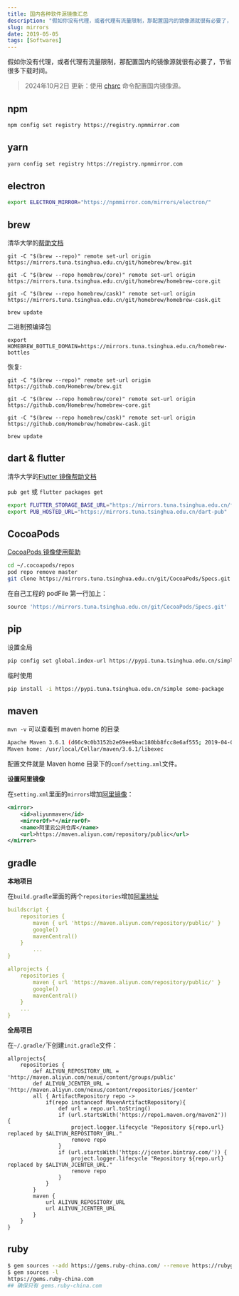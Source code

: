 ```yaml
---
title: 国内各种软件源镜像汇总
description: "假如你没有代理，或者代理有流量限制，那配置国内的镜像源就很有必要了，节省很多下载时间。"
slug: mirrors
date: 2019-05-05
tags: [Softwares]
---
```


假如你没有代理，或者代理有流量限制，那配置国内的镜像源就很有必要了，节省很多下载时间。

> 2024年10月2日 更新：使用 [chsrc](https://github.com/RubyMetric/chsrc) 命令配置国内镜像源。

<!-- truncate -->

## npm

```bash
npm config set registry https://registry.npmmirror.com
```

## yarn

```bash
yarn config set registry https://registry.npmmirror.com
```

## electron

```bash
export ELECTRON_MIRROR="https://npmmirror.com/mirrors/electron/"
```

## brew

清华大学的[帮助文档](https://mirrors.tuna.tsinghua.edu.cn/help/homebrew/)

```
git -C "$(brew --repo)" remote set-url origin https://mirrors.tuna.tsinghua.edu.cn/git/homebrew/brew.git

git -C "$(brew --repo homebrew/core)" remote set-url origin https://mirrors.tuna.tsinghua.edu.cn/git/homebrew/homebrew-core.git

git -C "$(brew --repo homebrew/cask)" remote set-url origin https://mirrors.tuna.tsinghua.edu.cn/git/homebrew/homebrew-cask.git

brew update
```

二进制预编译包

```
export HOMEBREW_BOTTLE_DOMAIN=https://mirrors.tuna.tsinghua.edu.cn/homebrew-bottles
```

恢复:

```
git -C "$(brew --repo)" remote set-url origin https://github.com/Homebrew/brew.git

git -C "$(brew --repo homebrew/core)" remote set-url origin https://github.com/Homebrew/homebrew-core.git

git -C "$(brew --repo homebrew/cask)" remote set-url origin https://github.com/Homebrew/homebrew-cask.git

brew update
```

## dart & flutter

清华大学的[Flutter 镜像帮助文档](https://mirrors.tuna.tsinghua.edu.cn/help/flutter/)

`pub get` 或 `flutter packages get`

```bash
export FLUTTER_STORAGE_BASE_URL="https://mirrors.tuna.tsinghua.edu.cn/flutter"
export PUB_HOSTED_URL="https://mirrors.tuna.tsinghua.edu.cn/dart-pub"
```

## CocoaPods

[CocoaPods 镜像使用帮助](https://mirrors.tuna.tsinghua.edu.cn/help/CocoaPods/)

```bash
cd ~/.cocoapods/repos
pod repo remove master
git clone https://mirrors.tuna.tsinghua.edu.cn/git/CocoaPods/Specs.git master
```

在自己工程的 podFile 第一行加上：

```ruby
source 'https://mirrors.tuna.tsinghua.edu.cn/git/CocoaPods/Specs.git'
```

## pip

设置全局

```bash
pip config set global.index-url https://pypi.tuna.tsinghua.edu.cn/simple
```

临时使用

```bash
pip install -i https://pypi.tuna.tsinghua.edu.cn/simple some-package
```

## maven

`mvn -v` 可以查看到 maven home 的目录

```bash
Apache Maven 3.6.1 (d66c9c0b3152b2e69ee9bac180bb8fcc8e6af555; 2019-04-05T03:00:29+08:00)
Maven home: /usr/local/Cellar/maven/3.6.1/libexec
```

配置文件就是 Maven home 目录下的`conf/setting.xml`文件。

**设置阿里镜像**

在`setting.xml`里面的`mirrors`增加[阿里镜像](https://help.aliyun.com/document_detail/102512.html?spm=a2c4g.11186623.2.16.275a52f5VZKflT)：

```xml
<mirror>
    <id>aliyunmaven</id>
    <mirrorOf>*</mirrorOf>
    <name>阿里云公共仓库</name>
    <url>https://maven.aliyun.com/repository/public</url>
</mirror>
```

## gradle

**本地项目**

在`build.gradle`里面的两个`repositories`增加[阿里地址](https://help.aliyun.com/document_detail/102512.html?spm=a2c4g.11186623.2.16.275a52f5VZKflT)

```yaml
buildscript {
    repositories {
        maven { url 'https://maven.aliyun.com/repository/public/' }
        google()
        mavenCentral()
    }
		...
}

allprojects {
    repositories {
        maven { url 'https://maven.aliyun.com/repository/public/' }
        google()
        mavenCentral()
    }
    ...
}
```

**全局项目**

在`~/.gradle/`下创建`init.gradle`文件：

```
allprojects{
    repositories {
        def ALIYUN_REPOSITORY_URL = 'http://maven.aliyun.com/nexus/content/groups/public'
        def ALIYUN_JCENTER_URL = 'http://maven.aliyun.com/nexus/content/repositories/jcenter'
        all { ArtifactRepository repo ->
            if(repo instanceof MavenArtifactRepository){
                def url = repo.url.toString()
                if (url.startsWith('https://repo1.maven.org/maven2')) {
                    project.logger.lifecycle "Repository ${repo.url} replaced by $ALIYUN_REPOSITORY_URL."
                    remove repo
                }
                if (url.startsWith('https://jcenter.bintray.com/')) {
                    project.logger.lifecycle "Repository ${repo.url} replaced by $ALIYUN_JCENTER_URL."
                    remove repo
                }
            }
        }
        maven {
            url ALIYUN_REPOSITORY_URL
            url ALIYUN_JCENTER_URL
        }
    }
}
```

## ruby

```bash
$ gem sources --add https://gems.ruby-china.com/ --remove https://rubygems.org/
$ gem sources -l
https://gems.ruby-china.com
## 确保只有 gems.ruby-china.com
```
